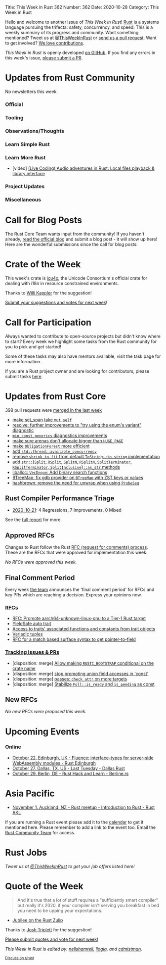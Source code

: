 Title: This Week in Rust 362
Number: 362
Date: 2020-10-28
Category: This Week in Rust

Hello and welcome to another issue of *This Week in Rust*!
[Rust](http://rust-lang.org) is a systems language pursuing the trifecta: safety, concurrency, and speed.
This is a weekly summary of its progress and community.
Want something mentioned? Tweet us at [@ThisWeekInRust](https://twitter.com/ThisWeekInRust) or [send us a pull request](https://github.com/emberian/this-week-in-rust).
Want to get involved? [We love contributions](https://github.com/rust-lang/rust/blob/master/CONTRIBUTING.md).

*This Week in Rust* is openly developed [on GitHub](https://github.com/emberian/this-week-in-rust).
If you find any errors in this week's issue, [please submit a PR](https://github.com/emberian/this-week-in-rust/pulls).

# Updates from Rust Community

No newsletters this week.

### Official

### Tooling

### Observations/Thoughts

### Learn Simple Rust

### Learn More Rust
* [video] [(Live Coding) Audio adventures in Rust: Local files playback & library interface](https://youtu.be/-tj7ODHX93o)

### Project Updates

### Miscellaneous

# Call for Blog Posts

The Rust Core Team wants input from the community!
If you haven't already, [read the official blog](https://blog.rust-lang.org/2020/09/03/Planning-2021-Roadmap.html) and submit a blog post - it will show up here!
Here are the wonderful submissions since the call for blog posts:

# Crate of the Week

This week's crate is [icu4x](https://github.com/unicode-org/icu4x), the Unicode Consortium's official crate for dealing with i18n in resource constrained environments.

Thanks to [Willi Kappler](https://users.rust-lang.org/t/crate-of-the-week/2704/828) for the suggestion!

[Submit your suggestions and votes for next week][submit_crate]!

[submit_crate]: https://users.rust-lang.org/t/crate-of-the-week/2704

# Call for Participation

Always wanted to contribute to open-source projects but didn't know where to start?
Every week we highlight some tasks from the Rust community for you to pick and get started!

Some of these tasks may also have mentors available, visit the task page for more information.

If you are a Rust project owner and are looking for contributors, please submit tasks [here][guidelines].

[guidelines]: https://users.rust-lang.org/t/twir-call-for-participation/4821

# Updates from Rust Core

398 pull requests were [merged in the last week][merged]

[merged]: https://github.com/search?q=is%3Apr+org%3Arust-lang+is%3Amerged+merged%3A2020-10-12..2020-10-19

* [make set_span take `mut self`](https://github.com/rust-lang/rust/pull/78047)
* [resolve: further improvements to "try using the enum's variant" diagnostic](https://github.com/rust-lang/rust/pull/77855)
* [`min_const_generics` diagnostics improvements](https://github.com/rust-lang/rust/pull/77825)
* [make sure arenas don't allocate bigger than `HUGE_PAGE`](https://github.com/rust-lang/rust/pull/78058)
* [make `ObligationForest` more efficient](https://github.com/rust-lang/rust/pull/77908)
* [add `std::thread::available_concurrency`](https://github.com/rust-lang/rust/pull/74480)
* [remove `shrink_to_fit` from default `ToString::to_string` implementation](https://github.com/rust-lang/rust/pull/77997)
* [add `str::`{`Split`, `RSplit`, `SplitN`, `RSplitN`, `SplitTerminator`, `RSplitTerminator`, `SplitInclusive`}`::as_str` methods](https://github.com/rust-lang/rust/pull/75265)
* [liballoc: `VecDeque`: Add binary search functions](https://github.com/rust-lang/rust/pull/77751)
* [BTreeMap: fix gdb provider on `BTreeMap` with ZST keys or values](https://github.com/rust-lang/rust/pull/77788)
* [hashbrown: remove the need for unwrap when using `ProbeSeq`](https://github.com/rust-lang/hashbrown/pull/208)

## Rust Compiler Performance Triage

* [2020-10-21](https://github.com/rust-lang/rustc-perf/blob/master/triage/2020-10-21.md):
4 Regressions, 7 Improvements, 0 Mixed

See the [full report](https://github.com/rust-lang/rustc-perf/blob/master/triage/2020-10-21.md) for more.

## Approved RFCs

Changes to Rust follow the Rust [RFC (request for comments) process](https://github.com/rust-lang/rfcs#rust-rfcs). These
are the RFCs that were approved for implementation this week:

*No RFCs were approved this week.*

## Final Comment Period

Every week [the team](https://www.rust-lang.org/team.html) announces the
'final comment period' for RFCs and key PRs which are reaching a
decision. Express your opinions now.

### [RFCs](https://github.com/rust-lang/rfcs/labels/final-comment-period)
* [RFC: Promote aarch64-unknown-linux-gnu to a Tier-1 Rust target](https://github.com/rust-lang/rfcs/pull/2959)
* [YieldSafe auto trait](https://github.com/rust-lang/rfcs/pull/2890)
* [Access to traits' associated functions and constants from trait objects](https://github.com/rust-lang/rfcs/pull/2886)
* [Variadic tuples](https://github.com/rust-lang/rfcs/pull/2775)
* [RFC for a match based surface syntax to get pointer-to-field](https://github.com/rust-lang/rfcs/pull/2666)

### [Tracking Issues & PRs](https://github.com/rust-lang/rust/labels/final-comment-period)
* [disposition: merge] [Allow making `RUSTC_BOOTSTRAP` conditional on the crate name](https://github.com/rust-lang/rust/pull/77802)
* [disposition: merge] [stop promoting union field accesses in 'const'](https://github.com/rust-lang/rust/pull/77526)
* [disposition: merge] [passes: `check_attr` on more targets](https://github.com/rust-lang/rust/pull/77015)
* [disposition: merge] [Stabilize `Poll::is_ready` and `is_pending` as const](https://github.com/rust-lang/rust/pull/76227)

## New RFCs

*No new RFCs were proposed this week.*

# Upcoming Events

### Online
* [October 22. Edinburgh, UK - Fluence: interface-types for server-side WebAssembly modules - Rust Edinburgh](https://www.meetup.com/rust-edi/events/273685985)
* [October 27. Dallas, TX, US - Last Tuesday - Dallas Rust](https://www.meetup.com/Dallas-Rust/events/jqxqwrybcnbkc/)
* [October 29. Berlin, DE - Rust Hack and Learn - Berline.rs](https://www.meetup.com/opentechschool-berlin/events/txcprrybcnbmc/)

 # Asia Pacific
* [November 1. Auckland, NZ - Rust meetup - Introduction to Rust - Rust AKL](https://www.meetup.com/rust-akl/events/266876718/)

If you are running a Rust event please add it to the [calendar] to get
it mentioned here. Please remember to add a link to the event too.
Email the [Rust Community Team][community] for access.

[calendar]: https://www.google.com/calendar/embed?src=apd9vmbc22egenmtu5l6c5jbfc%40group.calendar.google.com
[community]: mailto:community-team@rust-lang.org

# Rust Jobs

*Tweet us at [@ThisWeekInRust](https://twitter.com/ThisWeekInRust) to get your job offers listed here!*

# Quote of the Week

> And it's true that a lot of stuff requires a "sufficiently smart compiler" but really it's 2020, if your compiler isn't serving you breakfast in bed you need to be upping your expectations.

- [Jubilee on the Rust Zulip](https://rust-lang.zulipchat.com/#narrow/stream/257879-project-portable-simd/topic/The.20movemasquerade/near/212794818)

Thanks to [Josh Triplett](https://users.rust-lang.org/t/twir-quote-of-the-week/328/949) for the suggestion!

[Please submit quotes and vote for next week!](https://users.rust-lang.org/t/twir-quote-of-the-week/328)

*This Week in Rust is edited by: [nellshamrell](https://github.com/nellshamrell), [llogiq](https://github.com/llogiq), and [cdmistman](https://github.com/cdmistman).*

<small>[Discuss on r/rust](https://www.reddit.com/r/rust/comments/iu3ge0/this_week_in_rust_356/)</small>

